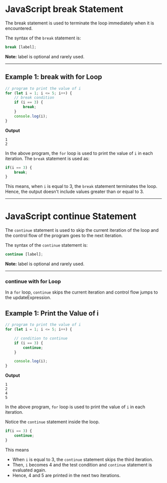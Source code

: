 # JavaScript break Statement
The break statement is used to terminate the loop immediately when it is encountered.

The syntax of the ```break``` statement is:

```js
break [label];
```
**Note:** label is optional and rarely used.

***

## Example 1: break with for Loop

```js
// program to print the value of i
for (let i = 1; i <= 5; i++) {
    // break condition     
    if (i == 3) {
        break;
    }
    console.log(i);
}
```

**Output**

```
1
2
```

In the above program, the ```for``` loop is used to print the value of ```i``` in each iteration. The ```break``` statement is used as:

```js
if(i == 3) {
    break;
}
```

This means, when ```i``` is equal to 3, the ```break``` statement terminates the loop. Hence, the output doesn't include values greater than or equal to 3.

***

# JavaScript continue Statement
The ```continue``` statement is used to skip the current iteration of the loop and the control flow of the program goes to the next iteration.

The syntax of the ```continue``` statement is:

```js
continue [label];
```

**Note:** label is optional and rarely used.

***

### continue with for Loop
In a ```for``` loop, ```continue``` skips the current iteration and control flow jumps to the updateExpression.

## Example 1: Print the Value of i

```js
// program to print the value of i
for (let i = 1; i <= 5; i++) {

    // condition to continue    
    if (i == 3) {
        continue;
    }

    console.log(i);
}
```

**Output**

```
1
2
4
5
```

In the above program, ```for``` loop is used to print the value of ```i``` in each iteration.

Notice the ```continue``` statement inside the loop.

```js
if(i == 3) {
    continue;
}
```

This means

* When ```i``` is equal to 3, the ```continue``` statement skips the third iteration.
* Then, ```i``` becomes 4 and the test condition and ```continue``` statement is evaluated again.
* Hence, 4 and 5 are printed in the next two iterations.
